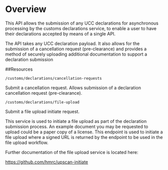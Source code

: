 # Overview

This API allows the submission of any UCC declarations for asynchronous processing by the customs declarations service, to enable a user to have their declarations accepted by means of a single API.

The API takes any UCC declaration payload.  It also allows for the submission of a cancellation request (pre-clearance) and provides a method of securely uploading additional documentation to support a declaration submission

##Resources 


```/customs/declarations/cancellation-requests```

Submit a cancellation request.
Allows submission of a declaration cancellation request (pre-clearance).

```/customs/declarations/file-upload```

Submit a file upload initiate request.
 
This service is used to initiate a file upload as part of the declaration submission process.  An example document you may be requested to upload could be a paper copy of a license. This endpoint is used to initiate a file upload where a signed URL is returned by the endpoint to be used in the file upload workflow. 

Further documentation of the file upload service is located here:

https://github.com/hmrc/upscan-initiate